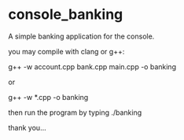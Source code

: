 # console_banking
A simple banking application for the console.


you may compile with clang or g++:


g++ -w account.cpp bank.cpp main.cpp -o banking


or


g++ -w *.cpp -o banking
  

then run the program by typing ./banking

thank you...
